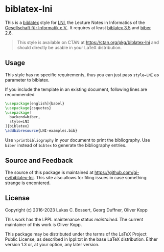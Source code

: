 # biblatex-lni

This is a [biblatex] style for [LNI], the Lecture Notes in Informatics of the [Gesellschaft für Informatik e.V.].
It requires at least [biblatex 3.5] and [biber] 2.6.

> This style is available on CTAN at <https://ctan.org/pkg/biblatex-lni> and should directly be usable in your LaTeX distribution.

## Usage

This style has no specific requirements, thus you can just pass `style=LNI` as parameter to biblatex.

If you include the template in an existing document, following lines are recommended

```latex
\usepackage[english]{babel}
\usepackage{csquotes}
\usepackage[
  backend=biber,
  style=LNI
]{biblatex}
\addbibresource{LNI-examples.bib}
```

Use `\printbibliography` in your document to print the bibliography.
Use `biber` instead of `bibtex` to generate the bibliography entries.

## Source and Feedback

The source of this package is maintained at <https://github.com/gi-ev/biblatex-lni>.
This site also allows for filing issues in case something strange is encontered.

## License

Copyright (c) 2016-2023 Lukas C. Bossert, Georg Duffner, Oliver Kopp

This work has the LPPL maintenance status _maintained_.
The current maintainer of this work is Oliver Kopp.


This package may be distributed under the terms of the LaTeX Project
Public License, as described in lppl.txt in the base LaTeX distribution.
Either version 1.3 or, at your option, any later version.

[biber]: https://github.com/plk/biber#overview
[biblatex]: https://github.com/plk/biblatex#overview
[biblatex 3.5]: https://github.com/plk/biblatex/blob/dev/doc/latex/biblatex/CHANGES.org#release-notes-for-version-35
[Gesellschaft für Informatik e.V.]: https://gi.de
[LNI]: https://gi.de/service/publikationen/lni
